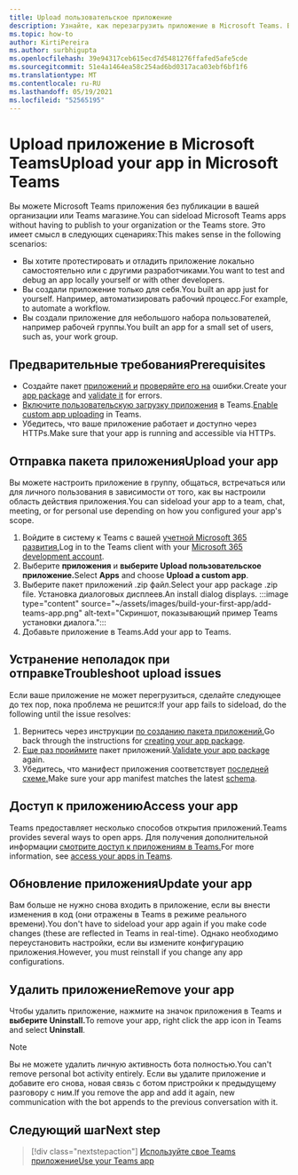 ```yaml
---
title: Upload пользовательское приложение
description: Узнайте, как перезагрузить приложение в Microsoft Teams. Боковая загрузка является обычной при тестировании и отладке приложения во время разработки.
ms.topic: how-to
author: KirtiPereira
ms.author: surbhigupta
ms.openlocfilehash: 39e94317ceb615ecd7d5481276ffafed5afe5cde
ms.sourcegitcommit: 51e4a1464ea58c254ad6bd0317aca03ebf6bf1f6
ms.translationtype: MT
ms.contentlocale: ru-RU
ms.lasthandoff: 05/19/2021
ms.locfileid: "52565195"
---
```

# <a name="upload-your-app-in-microsoft-teams"></a><span data-ttu-id="c40ed-104">Upload приложение в Microsoft Teams</span><span class="sxs-lookup"><span data-stu-id="c40ed-104">Upload your app in Microsoft Teams</span></span>

<span data-ttu-id="c40ed-105">Вы можете Microsoft Teams приложения без публикации в вашей организации или Teams магазине.</span><span class="sxs-lookup"><span data-stu-id="c40ed-105">You can sideload Microsoft Teams apps without having to publish to your organization or the Teams store.</span></span> <span data-ttu-id="c40ed-106">Это имеет смысл в следующих сценариях:</span><span class="sxs-lookup"><span data-stu-id="c40ed-106">This makes sense in the following scenarios:</span></span>

* <span data-ttu-id="c40ed-107">Вы хотите протестировать и отладить приложение локально самостоятельно или с другими разработчиками.</span><span class="sxs-lookup"><span data-stu-id="c40ed-107">You want to test and debug an app locally yourself or with other developers.</span></span>
* <span data-ttu-id="c40ed-108">Вы создали приложение только для себя.</span><span class="sxs-lookup"><span data-stu-id="c40ed-108">You built an app just for yourself.</span></span> <span data-ttu-id="c40ed-109">Например, автоматизировать рабочий процесс.</span><span class="sxs-lookup"><span data-stu-id="c40ed-109">For example, to automate a workflow.</span></span>
* <span data-ttu-id="c40ed-110">Вы создали приложение для небольшого набора пользователей, например рабочей группы.</span><span class="sxs-lookup"><span data-stu-id="c40ed-110">You built an app for a small set of users, such as, your work group.</span></span>

## <a name="prerequisites"></a><span data-ttu-id="c40ed-111">Предварительные требования</span><span class="sxs-lookup"><span data-stu-id="c40ed-111">Prerequisites</span></span>

* <span data-ttu-id="c40ed-112">Создайте пакет [приложений и](~/concepts/build-and-test/apps-package.md) [проверяйте его на](https://dev.teams.microsoft.com/appvalidation.html) ошибки.</span><span class="sxs-lookup"><span data-stu-id="c40ed-112">Create your [app package](~/concepts/build-and-test/apps-package.md) and [validate it](https://dev.teams.microsoft.com/appvalidation.html) for errors.</span></span>
* <span data-ttu-id="c40ed-113">[Включите пользовательскую загрузку приложения](~/concepts/build-and-test/prepare-your-o365-tenant.md#enable-custom-teams-apps-and-turn-on-custom-app-uploading) в Teams.</span><span class="sxs-lookup"><span data-stu-id="c40ed-113">[Enable custom app uploading](~/concepts/build-and-test/prepare-your-o365-tenant.md#enable-custom-teams-apps-and-turn-on-custom-app-uploading) in Teams.</span></span>
* <span data-ttu-id="c40ed-114">Убедитесь, что ваше приложение работает и доступно через HTTPs.</span><span class="sxs-lookup"><span data-stu-id="c40ed-114">Make sure that your app is running and accessible via HTTPs.</span></span>

## <a name="upload-your-app"></a><span data-ttu-id="c40ed-115">Отправка пакета приложения</span><span class="sxs-lookup"><span data-stu-id="c40ed-115">Upload your app</span></span>

<span data-ttu-id="c40ed-116">Вы можете настроить приложение в группу, общаться, встречаться или для личного пользования в зависимости от того, как вы настроили область действия приложения.</span><span class="sxs-lookup"><span data-stu-id="c40ed-116">You can sideload your app to a team, chat, meeting, or for personal use depending on how you configured your app's scope.</span></span>

1. <span data-ttu-id="c40ed-117">Войдите в систему к Teams с вашей [учетной Microsoft 365 развития.](~/build-your-first-app/build-and-run.md#prerequisites)</span><span class="sxs-lookup"><span data-stu-id="c40ed-117">Log in to the Teams client with your [Microsoft 365 development account](~/build-your-first-app/build-and-run.md#prerequisites).</span></span>
1. <span data-ttu-id="c40ed-118">Выберите **приложения** и **выберите Upload пользовательское приложение.**</span><span class="sxs-lookup"><span data-stu-id="c40ed-118">Select **Apps** and choose **Upload a custom app**.</span></span>
1. <span data-ttu-id="c40ed-119">Выберите пакет приложений .zip файл.</span><span class="sxs-lookup"><span data-stu-id="c40ed-119">Select your app package .zip file.</span></span> <span data-ttu-id="c40ed-120">Установка диалоговых дисплеев.</span><span class="sxs-lookup"><span data-stu-id="c40ed-120">An install dialog displays.</span></span>
:::image type="content" source="~/assets/images/build-your-first-app/add-teams-app.png" alt-text="Скриншот, показывающий пример Teams установки диалога.":::
1. <span data-ttu-id="c40ed-122">Добавьте приложение в Teams.</span><span class="sxs-lookup"><span data-stu-id="c40ed-122">Add your app to Teams.</span></span>

## <a name="troubleshoot-upload-issues"></a><span data-ttu-id="c40ed-123">Устранение неполадок при отправке</span><span class="sxs-lookup"><span data-stu-id="c40ed-123">Troubleshoot upload issues</span></span>

<span data-ttu-id="c40ed-124">Если ваше приложение не может перегрузиться, сделайте следующее до тех пор, пока проблема не решится:</span><span class="sxs-lookup"><span data-stu-id="c40ed-124">If your app fails to sideload, do the following until the issue resolves:</span></span>

1. <span data-ttu-id="c40ed-125">Вернитесь через инструкции [по созданию пакета приложений.](../../concepts/build-and-test/apps-package.md)</span><span class="sxs-lookup"><span data-stu-id="c40ed-125">Go back through the instructions for [creating your app package](../../concepts/build-and-test/apps-package.md).</span></span>
1. <span data-ttu-id="c40ed-126">[Еще раз проиймите](https://dev.teams.microsoft.com/appvalidation.html) пакет приложений.</span><span class="sxs-lookup"><span data-stu-id="c40ed-126">[Validate your app package](https://dev.teams.microsoft.com/appvalidation.html) again.</span></span>
1. <span data-ttu-id="c40ed-127">Убедитесь, что манифест приложения соответствует [последней схеме.](../../resources/schema/manifest-schema.md)</span><span class="sxs-lookup"><span data-stu-id="c40ed-127">Make sure your app manifest matches the latest [schema](../../resources/schema/manifest-schema.md).</span></span>

## <a name="access-your-app"></a><span data-ttu-id="c40ed-128">Доступ к приложению</span><span class="sxs-lookup"><span data-stu-id="c40ed-128">Access your app</span></span>

<span data-ttu-id="c40ed-129">Teams предоставляет несколько способов открытия приложений.</span><span class="sxs-lookup"><span data-stu-id="c40ed-129">Teams provides several ways to open apps.</span></span> <span data-ttu-id="c40ed-130">Для получения дополнительной информации [смотрите доступ к приложениям в Teams.](https://support.microsoft.com/office/access-your-apps-in-teams-0758cb09-9e85-40e7-a974-51df7734646a)</span><span class="sxs-lookup"><span data-stu-id="c40ed-130">For more information, see [access your apps in Teams](https://support.microsoft.com/office/access-your-apps-in-teams-0758cb09-9e85-40e7-a974-51df7734646a).</span></span>

## <a name="update-your-app"></a><span data-ttu-id="c40ed-131">Обновление приложения</span><span class="sxs-lookup"><span data-stu-id="c40ed-131">Update your app</span></span>

<span data-ttu-id="c40ed-132">Вам больше не нужно снова входить в приложение, если вы внести изменения в код (они отражены в Teams в режиме реального времени).</span><span class="sxs-lookup"><span data-stu-id="c40ed-132">You don't have to sideload your app again if you make code changes (these are reflected in Teams in real-time).</span></span> <span data-ttu-id="c40ed-133">Однако необходимо переустановить настройки, если вы измените конфигурацию приложения.</span><span class="sxs-lookup"><span data-stu-id="c40ed-133">However, you must reinstall if you change any app configurations.</span></span>

## <a name="remove-your-app"></a><span data-ttu-id="c40ed-134">Удалить приложение</span><span class="sxs-lookup"><span data-stu-id="c40ed-134">Remove your app</span></span>

<span data-ttu-id="c40ed-135">Чтобы удалить приложение, нажмите на значок приложения в Teams и **выберите Uninstall.**</span><span class="sxs-lookup"><span data-stu-id="c40ed-135">To remove your app, right click the app icon in Teams and select **Uninstall**.</span></span>

> [!NOTE]
> <span data-ttu-id="c40ed-136">Вы не можете удалить личную активность бота полностью.</span><span class="sxs-lookup"><span data-stu-id="c40ed-136">You can't remove personal bot activity entirely.</span></span> <span data-ttu-id="c40ed-137">Если вы удалите приложение и добавите его снова, новая связь с ботом пристройки к предыдущему разговору с ним.</span><span class="sxs-lookup"><span data-stu-id="c40ed-137">If you remove the app and add it again, new communication with the bot appends to the previous conversation with it.</span></span>

## <a name="next-step"></a><span data-ttu-id="c40ed-138">Следующий шаг</span><span class="sxs-lookup"><span data-stu-id="c40ed-138">Next step</span></span>

> [!div class="nextstepaction"]
> [<span data-ttu-id="c40ed-139">Используйте свое Teams приложение</span><span class="sxs-lookup"><span data-stu-id="c40ed-139">Use your Teams app</span></span>](https://support.microsoft.com/office/apps-and-services-cc1fba57-9900-4634-8306-2360a40c665b?ui=en-us&rs=en-us&ad=us)
